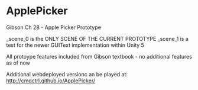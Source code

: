 # ApplePicker
Gibson Ch 28 - Apple Picker Prototype

_scene_0 is the ONLY SCENE OF THE CURRENT PROTOTYPE
_scene_1 is a test for the newer GUIText implementation within Unity 5

All protoype features included from Gibson textbook - no additional features as of now

Additional webdeployed versionc an be played at:  http://cmdctrl.github.io/ApplePicker/
